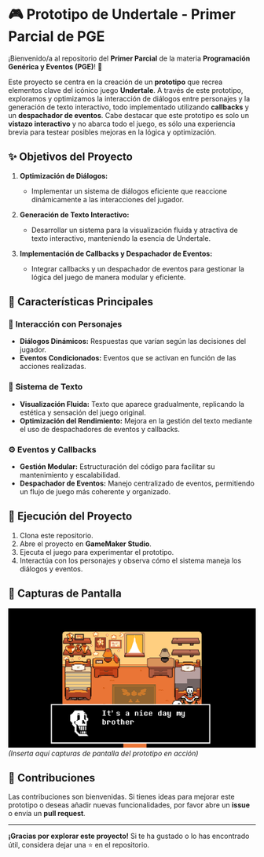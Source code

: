 # 🎮 **Prototipo de Undertale - Primer Parcial de PGE**

¡Bienvenido/a al repositorio del **Primer Parcial** de la materia **Programación Genérica y Eventos (PGE)**! 🌟

Este proyecto se centra en la creación de un **prototipo** que recrea elementos clave del icónico juego **Undertale**. A través de este prototipo, exploramos y optimizamos la interacción de diálogos entre personajes y la generación de texto interactivo, todo implementado utilizando **callbacks** y un **despachador de eventos**. Cabe destacar que este prototipo es solo un **vistazo interactivo** y no abarca todo el juego, es sólo una experiencia brevia para testear posibles mejoras en la lógica y optimización.

## ✨ **Objetivos del Proyecto**

1. **Optimización de Diálogos:**
   - Implementar un sistema de diálogos eficiente que reaccione dinámicamente a las interacciones del jugador.

2. **Generación de Texto Interactivo:**
   - Desarrollar un sistema para la visualización fluida y atractiva de texto interactivo, manteniendo la esencia de Undertale.

3. **Implementación de Callbacks y Despachador de Eventos:**
   - Integrar callbacks y un despachador de eventos para gestionar la lógica del juego de manera modular y eficiente.

## 🎯 **Características Principales**

### 🧩 **Interacción con Personajes**
- **Diálogos Dinámicos:** Respuestas que varían según las decisiones del jugador.
- **Eventos Condicionados:** Eventos que se activan en función de las acciones realizadas.

### 💬 **Sistema de Texto**
- **Visualización Fluida:** Texto que aparece gradualmente, replicando la estética y sensación del juego original.
- **Optimización del Rendimiento:** Mejora en la gestión del texto mediante el uso de despachadores de eventos y callbacks.

### ⚙️ **Eventos y Callbacks**
- **Gestión Modular:** Estructuración del código para facilitar su mantenimiento y escalabilidad.
- **Despachador de Eventos:** Manejo centralizado de eventos, permitiendo un flujo de juego más coherente y organizado.

## 🚀 **Ejecución del Proyecto**

1. Clona este repositorio.
2. Abre el proyecto en **GameMaker Studio**.
3. Ejecuta el juego para experimentar el prototipo.
4. Interactúa con los personajes y observa cómo el sistema maneja los diálogos y eventos.

## 🎨 **Capturas de Pantalla**
![Manejo_de_Dialogos](./Images/Captura%20de%20pantalla%20(420).png)
*(Inserta aquí capturas de pantalla del prototipo en acción)*

## 🤝 **Contribuciones**

Las contribuciones son bienvenidas. Si tienes ideas para mejorar este prototipo o deseas añadir nuevas funcionalidades, por favor abre un **issue** o envía un **pull request**.

---

**¡Gracias por explorar este proyecto!** Si te ha gustado o lo has encontrado útil, considera dejar una ⭐ en el repositorio.